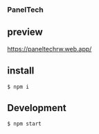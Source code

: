 ### PanelTech


## preview

https://paneltechrw.web.app/

## install
```
$ npm i 
```

## Development

```
$ npm start
```
